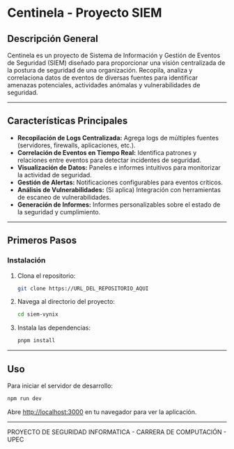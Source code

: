 # Centinela - Proyecto SIEM

## Descripción General

Centinela es un proyecto de Sistema de Información y Gestión de Eventos de Seguridad (SIEM) diseñado para proporcionar una visión centralizada de la postura de seguridad de una organización. Recopila, analiza y correlaciona datos de eventos de diversas fuentes para identificar amenazas potenciales, actividades anómalas y vulnerabilidades de seguridad.

---

## Características Principales

*   **Recopilación de Logs Centralizada:** Agrega logs de múltiples fuentes (servidores, firewalls, aplicaciones, etc.).
*   **Correlación de Eventos en Tiempo Real:** Identifica patrones y relaciones entre eventos para detectar incidentes de seguridad.
*   **Visualización de Datos:** Paneles e informes intuitivos para monitorizar la actividad de seguridad.
*   **Gestión de Alertas:** Notificaciones configurables para eventos críticos.
*   **Análisis de Vulnerabilidades:** (Si aplica) Integración con herramientas de escaneo de vulnerabilidades.
*   **Generación de Informes:** Informes personalizables sobre el estado de la seguridad y cumplimiento.

---

## Primeros Pasos

### Instalación

1.  Clona el repositorio:
    ```bash
    git clone https://URL_DEL_REPOSITORIO_AQUI
    ```
2.  Navega al directorio del proyecto:
    ```bash
    cd siem-vynix
    ```
3.  Instala las dependencias:
    ```bash
    pnpm install
    ```
---

## Uso

Para iniciar el servidor de desarrollo:

```bash
npm run dev
```

Abre [http://localhost:3000](http://localhost:3000) en tu navegador para ver la aplicación.

---

PROYECTO DE SEGURIDAD INFORMATICA - CARRERA DE COMPUTACIÓN - UPEC